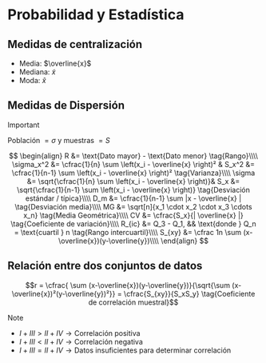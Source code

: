 # Probabilidad y Estadística

## Medidas de centralización

- Media: $\overline{x}$
- Mediana: $\tilde{x}$
- Moda: $\hat{x}$

## Medidas de Dispersión

> [!IMPORTANT]
>
> Población $= \sigma$ y muestras $= S$

$$
\begin{align}
    R &= \text{Dato mayor} - \text{Dato menor} \tag{Rango}\\\\
    \sigma_x^2 &= \cfrac{1}{n} \sum \left(x_i - \overline{x} \right)² &
    S_x^2 &= \cfrac{1}{n-1} \sum \left(x_i - \overline{x} \right)² \tag{Varianza}\\\\
    \sigma &= \sqrt{\cfrac{1}{n} \sum \left(x_i - \overline{x} \right)}& S_x &= \sqrt{\cfrac{1}{n-1} \sum \left(x_i - \overline{x} \right)} \tag{Desviación estándar / típica}\\\\
    D_m &= \cfrac{1}{n-1} \sum |x - \overline{x} | \tag{Desviación media}\\\\
    MG &= \sqrt[n]{x_1 \cdot x_2 \cdot x_3 \cdots x_n} \tag{Media Geométrica}\\\\
    CV &= \cfrac{S_x}{| \overline{x} |} \tag{Coeficiente de variación}\\\\
    R_{ic} &= Q_3 - Q_1, && \text{donde } Q_n = \text{cuartil } n \tag{Rango intercuartil}\\\\
    S_{xy} &= \cfrac 1n \sum (x-\overline{x})(y-\overline{y})\\\\
\end{align}
$$

## Relación entre dos conjuntos de datos

$$r = \cfrac{ \sum (x-\overline{x})(y-\overline{y})}{\sqrt{\sum (x-\overline{x})²(y-\overline{y})²}} = \cfrac{S_{xy}}{S_xS_y} \tag{Coeficiente de correlación muestral}$$

> [!NOTE]
>
> - $I + III > II + IV \to \text{Correlación positiva}$
> - $I + III < II + IV \to \text{Correlación negativa}$
> - $I + III = II + IV \to \text{Datos insuficientes para determinar correlación}$
